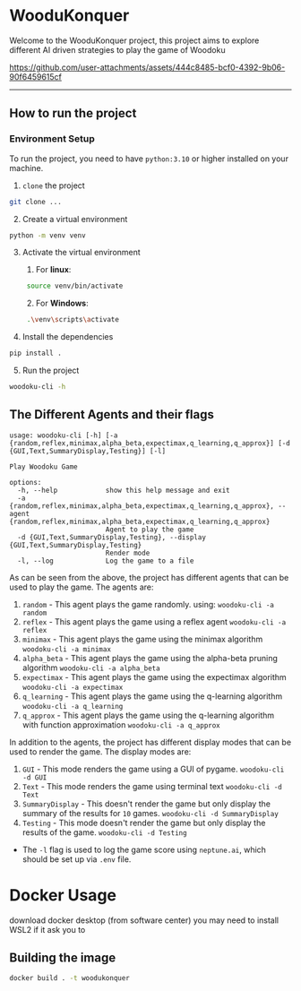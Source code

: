 # WooduKonquer

Welcome to the WooduKonquer project, this project aims to explore different AI driven strategies to 
play the game of Woodoku

https://github.com/user-attachments/assets/444c8485-bcf0-4392-9b06-90f6459615cf

---
## How to run the project

### Environment Setup
To run the project, you need to have `python:3.10` or higher installed on your machine.
1. `clone` the project
```bash
git clone ...
```
2. Create a virtual environment
```bash
python -m venv venv
```
3. Activate the virtual environment 
   1. For **linux**:
   ```bash
    source venv/bin/activate
    ```
   2. For **Windows**:
   ```bash
    .\venv\scripts\activate
    ```

4. Install the dependencies
```bash
pip install .
```
5. Run the project
```bash
woodoku-cli -h
```

## The Different Agents and their flags

```Usage
usage: woodoku-cli [-h] [-a {random,reflex,minimax,alpha_beta,expectimax,q_learning,q_approx}] [-d {GUI,Text,SummaryDisplay,Testing}] [-l]

Play Woodoku Game

options:
  -h, --help            show this help message and exit
  -a {random,reflex,minimax,alpha_beta,expectimax,q_learning,q_approx}, --agent {random,reflex,minimax,alpha_beta,expectimax,q_learning,q_approx}
                        Agent to play the game
  -d {GUI,Text,SummaryDisplay,Testing}, --display {GUI,Text,SummaryDisplay,Testing}
                        Render mode
  -l, --log             Log the game to a file

```
As can be seen from the above, the project has different agents that can be used to play the game. The agents are:
1. `random` - This agent plays the game randomly. using: `woodoku-cli -a random`
2. `reflex` - This agent plays the game using a reflex agent `woodoku-cli -a reflex`
3. `minimax` - This agent plays the game using the minimax algorithm `woodoku-cli -a minimax`
4. `alpha_beta` - This agent plays the game using the alpha-beta pruning algorithm `woodoku-cli -a alpha_beta`
5. `expectimax` - This agent plays the game using the expectimax algorithm `woodoku-cli -a expectimax`
6. `q_learning` - This agent plays the game using the q-learning algorithm `woodoku-cli -a q_learning`
7. `q_approx` - This agent plays the game using the q-learning algorithm with function approximation `woodoku-cli -a q_approx`

In addition to the agents, the project has different display modes that can be used to render the game. The display modes are:
1. `GUI` - This mode renders the game using a GUI of pygame. `woodoku-cli -d GUI`
2. `Text` - This mode renders the game using terminal text `woodoku-cli -d Text`
3. `SummaryDisplay` - This doesn't render the game but only display the summary of the 
   results for `10` games. `woodoku-cli -d SummaryDisplay`
4. `Testing` - This mode doesn't render the game but only display the results of the game. `woodoku-cli -d Testing`

* The `-l` flag is used to log the game score using `neptune.ai`, which should be set up via `.env` file.

# Docker Usage
download docker desktop (from software center)
you may need to install WSL2 if it ask you to

## Building the image 
```bash
docker build . -t woodukonquer
```

